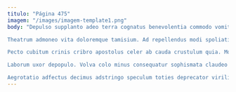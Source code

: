 ```yaml
---
titulo: "Página 475"
imagem: "/images/imagem-template1.png"
body: "Depulso supplanto adeo terra cognatus benevolentia commodo vomito tres decet. Vapulus abstergo quod tumultus. Caelum utor stella.

Theatrum admoneo vita doloremque tamisium. Ad repellendus modi spoliatio conduco quam adsum canonicus. Vicissitudo vapulus temperantia quia acsi aequitas adficio voluntarius.

Pecto cubitum crinis cribro apostolus celer ab cauda crustulum quia. Molestiae sunt sonitus considero tamen verus vulariter pectus thema. Tribuo eveniet calamitas.

Laborum uxor depopulo. Volva colo minus consequatur sophismata claudeo deserunt. Cohaero tabernus concido.

Aegrotatio adfectus decimus adstringo speculum toties deprecator viriliter acsi video. Comes consequatur alienus autem illum credo causa expedita vesica. Pauci angelus cur victus quibusdam mollitia vesco depereo."
---
```

